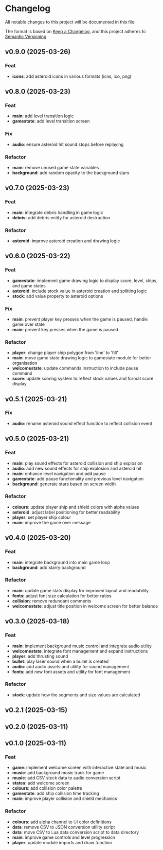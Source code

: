 # Changelog

All notable changes to this project will be documented in this file.

The format is based on [Keep a Changelog](https://keepachangelog.com/en/1.1.0/),
and this project adheres to [Semantic Versioning](https://semver.org/spec/v2.0.0.html).

## v0.9.0 (2025-03-26)

### Feat

- **icons**: add asteroid icons in various formats (icns, ico, png)

## v0.8.0 (2025-03-23)

### Feat

- **main**: add level transition logic
- **gamestate**: add level transition screen

### Fix

- **audio**: ensure asteroid hit sound stops before replaying

### Refactor

- **main**: remove unused game state variables
- **background**: add random opacity to the background stars

## v0.7.0 (2025-03-23)

### Feat

- **main**: integrate debris handling in game logic
- **debris**: add debris entity for asteroid destruction

### Refactor

- **asteroid**: improve asteroid creation and drawing logic

## v0.6.0 (2025-03-22)

### Feat

- **gamestate**: implement game drawing logic to display score, level, ships, and game states
- **asteroid**: include stock value in asteroid creation and splitting logic
- **stock**: add value property to asteroid options

### Fix

- **main**: prevent player key presses when the game is paused, handle game over state
- **main**: prevent key presses when the game is paused

### Refactor

- **player**: change player ship polygon from 'line' to 'fill'
- **main**: move game state drawing logic to gamestate module for better organisation
- **welcomestate**: update commands instruction to include pause command
- **score**: update scoring system to reflect stock values and format score display

## v0.5.1 (2025-03-21)

### Fix

- **audio**: rename asteroid sound effect function to reflect collision event

## v0.5.0 (2025-03-21)

### Feat

- **main**: play sound effects for asteroid collision and ship explosion
- **audio**: add new sound effects for ship explosion and asteroid hit
- **main**: enhance level navigation and add pause
- **gamestate**: add pause functionality and previous level navigation
- **background**:  generate stars based on screen width

### Refactor

- **colours**: update player ship and shield colors with alpha values
- **asteroid**: adjust label positioning for better readability
- **player**: set player ship colour
- **main**: improve the game over message

## v0.4.0 (2025-03-20)

### Feat

- **main**: integrate background into main game loop
- **background**: add starry background

### Refactor

- **main**: update game stats display for improved layout and readability
- **fonts**: adjust font size calculation for better ratios
- **collision**: remove redundant comments
- **welcomestate**: adjust title position in welcome screen for better balance

## v0.3.0 (2025-03-18)

### Feat

- **main**: implement background music control and integrate audio utility
- **welcomestate**: integrate font management and expand instructions
- **player**: add thrusting sound
- **bullet**: play laser sound when a bullet is created
- **audio**: add audio assets and utility for sound management
- **fonts**: add new font assets and utility for font management

### Refactor

- **stock**: update how the segments and size values are calculated

## v0.2.1 (2025-03-15)

## v0.2.0 (2025-03-11)

## v0.1.0 (2025-03-11)

### Feat

- **game**: implement welcome screen with interactive state and music
- **music**: add background music track for game
- **music**: add CSV stock data to audio conversion script
- **states**: add welcome screen
- **colours**: add collision color palette
- **gamestate**: add ship collision time tracking
- **main**: improve player collision and shield mechanics

### Refactor

- **colours**: add alpha channel to UI color definitions
- **data**: remove CSV to JSON conversion utility script
- **data**: move CSV to Lua data conversion script to data directory
- **main**: improve game controls and level progression
- **player**: update module imports and draw function

